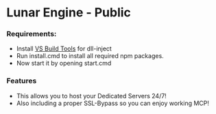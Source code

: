 # Lunar Engine - Public

### Requirements:
- Install [VS Build Tools](https://download.visualstudio.microsoft.com/download/pr/7593f7f0-1b5b-43e1-b0a4-cceb004343ca/65876b863534431a6f7e24dbf9f8db7662a4042f3f2195170a697a5543e7e563/vs_BuildTools.exe) for dll-inject
- Run install.cmd to install all required npm packages.
- Now start it by opening start.cmd

### Features
- This allows you to host your Dedicated Servers 24/7!
- Also including a proper SSL-Bypass so you can enjoy working MCP!